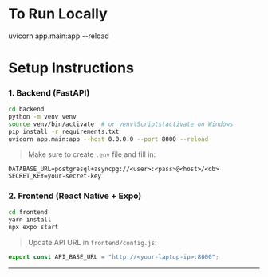 # To Run Locally
uvicorn app.main:app --reload

# Setup Instructions

### 1. Backend (FastAPI)

```bash
cd backend
python -m venv venv
source venv/bin/activate  # or venv\Scripts\activate on Windows
pip install -r requirements.txt
uvicorn app.main:app --host 0.0.0.0 --port 8000 --reload
```

> Make sure to create `.env` file and fill in:

```env
DATABASE_URL=postgresql+asyncpg://<user>:<pass>@<host>/<db>
SECRET_KEY=your-secret-key
```

### 2. Frontend (React Native + Expo)

```bash
cd frontend
yarn install
npx expo start
```

> Update API URL in `frontend/config.js`:

```js
export const API_BASE_URL = "http://<your-laptop-ip>:8000";
```

---
